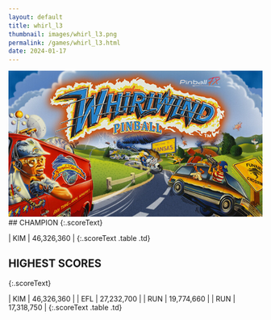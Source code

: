 ```yaml
---
layout: default
title: whirl_l3
thumbnail: images/whirl_l3.png
permalink: /games/whirl_l3.html
date: 2024-01-17
---
```


<img src="../images/whirl_l3.png" class="gameThumbnail img-fluid mx-auto align-middle">
## CHAMPION
{:.scoreText}

| KIM | 46,326,360 | 
{:.scoreText .table .td}

## HIGHEST SCORES
{:.scoreText}

| KIM | 46,326,360 | 
| EFL | 27,232,700 | 
| RUN | 19,774,660 | 
| RUN | 17,318,750 | 
{:.scoreText .table .td}
